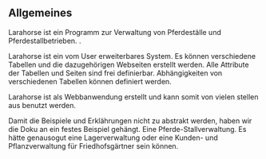 ## Allgemeines

Larahorse ist ein Programm zur Verwaltung von Pferdeställe und 
Pferdestallbetrieben. .

Larahorse ist ein vom User erweiterbares System. Es können verschiedene Tabellen und die dazugehörigen Webseiten erstellt werden. Alle Attribute der Tabellen und Seiten sind frei definierbar. Abhängigkeiten von verschiedenen Tabellen können definiert werden.

Larahorse ist als Webbanwendung erstellt und kann somit von vielen stellen aus benutzt werden.

Damit die Beispiele und Erklährungen nicht zu abstrakt werden, haben wir die Doku an ein festes Beispiel gehängt. Eine Pferde-Stallverwaltung. Es hätte genausogut eine Lagerverwaltung oder eine Kunden- und Pflanzverwaltung für Friedhofsgärtner sein können.